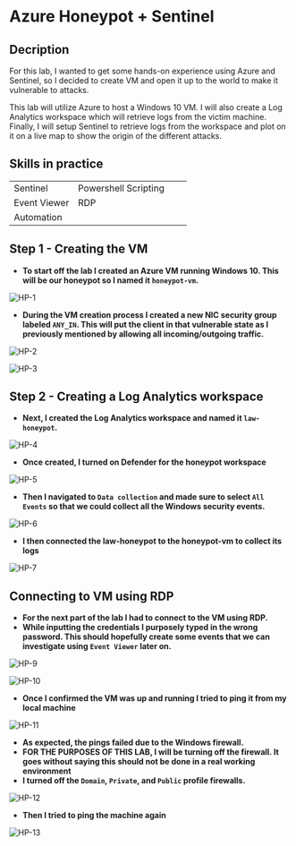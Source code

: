 # Azure Honeypot + Sentinel

## Decription

For this lab, I wanted to get some hands-on experience using Azure and Sentinel, so I decided to create VM and open it up to the world to make it vulnerable to attacks.

This lab will utilize Azure to host a Windows 10 VM. I will also create a Log Analytics workspace which will retrieve logs from the victim machine. Finally, I will setup Sentinel to retrieve logs from the workspace and plot on it on a live map to show the origin of the different attacks.

## Skills in practice

|              |                      |   |   |
|--------------|----------------------|---|---|
| Sentinel     | Powershell Scripting |   |   |
| Event Viewer | RDP                  |   |   |
| Automation   |                      |   |   |

## Step 1 - Creating the VM

* **To start off the lab I created an Azure VM running Windows 10. This will be our honeypot so I named it `honeypot-vm`.**

![HP-1](https://github.com/royzen01/Azure_Honeypot/assets/13005742/ce222c3e-7f14-4e59-907d-be8adcf318d6)

* **During the VM creation process I created a new NIC security group labeled `ANY_IN`. This will put the client in that vulnerable state as I previously mentioned by allowing all incoming/outgoing traffic.**

![HP-2](https://github.com/royzen01/Azure_Honeypot/assets/13005742/09be557a-df47-4dc2-b001-3f1d18eb234d)

![HP-3](https://github.com/royzen01/Azure_Honeypot/assets/13005742/680f29ad-2d8b-40d2-a85d-87eef38992d5)

## Step 2 - Creating a Log Analytics workspace

* **Next, I created the Log Analytics workspace and named it `law-honeypot`.**

![HP-4](https://github.com/royzen01/Azure_Honeypot/assets/13005742/07b8a7ec-6e90-4263-9a33-566c883980a9)

* **Once created, I turned on Defender for the honeypot workspace**

![HP-5](https://github.com/royzen01/Azure_Honeypot/assets/13005742/0ec17265-d5db-47b2-b30e-66c6f6f67ac2)

* **Then I navigated to `Data collection` and made sure to select `All Events` so that we could collect all the Windows security events.**

![HP-6](https://github.com/royzen01/Azure_Honeypot/assets/13005742/00818f9e-ce53-447e-b6b7-90c8bf78a989)

* **I then connected the law-honeypot to the honeypot-vm to collect its logs**

![HP-7](https://github.com/royzen01/Azure_Honeypot/assets/13005742/24b7c98f-15d5-4b9a-aa07-945799b8865b)

## Connecting to VM using RDP

* **For the next part of the lab I had to connect to the VM using RDP.**
* **While inputting the credentials I purposely typed in the wrong password. This should hopefully create some events that we can investigate using `Event Viewer` later on.**

![HP-9](https://github.com/royzen01/Azure_Honeypot/assets/13005742/254b8e99-cf01-4f2d-a46c-1f42f6cbdea1)

![HP-10](https://github.com/royzen01/Azure_Honeypot/assets/13005742/c2839532-0dee-4978-86c0-14ba7fdd0e91)

* **Once I confirmed the VM was up and running I tried to ping it from my local machine**

![HP-11](https://github.com/royzen01/Azure_Honeypot/assets/13005742/93e3c6e7-0ef0-4f37-bdf6-cd938974459f)

* **As expected, the pings failed due to the Windows firewall.**
* **FOR THE PURPOSES OF THIS LAB, I will be turning off the firewall. It goes without saying this should not be done in a real working environment**
* **I turned off the `Domain`, `Private`, and `Public` profile firewalls.**

![HP-12](https://github.com/royzen01/Azure_Honeypot/assets/13005742/383c0600-c808-4dce-b604-df7d33e6669a)

* **Then I tried to ping the machine again**

![HP-13](https://github.com/royzen01/Azure_Honeypot/assets/13005742/a3cb838c-b322-4755-b02d-8c97bbaa0c19)


